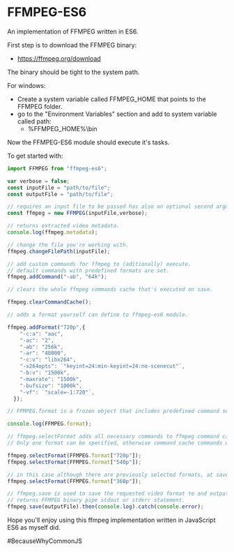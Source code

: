 # FFMPEG-ES6

An implementation of FFMPEG written in ES6.

First step is to download the FFMPEG binary:

- https://ffmpeg.org/download

The binary should be tight to the system path.

For windows:

- Create a system variable called FFMPEG_HOME that points to the FFMPEG folder.
- go to the "Environment Variables" section and add to system variable called path:
  - %FFMPEG_HOME%\bin

Now the FFMPEG-ES6 module should execute it's tasks.

To get started with:

```JavaScript
import FFMPEG from "ffmpeg-es6";

var verbose = false;
const inputFile = "path/to/file";
const outputFile = "path/to/file";

// requires an input file to be passed has also an optional second argument to specify is execution should be verbose.
const ffmpeg = new FFMPEG(inputFile,verbose);

// returns extracted video metadata.
console.log(ffmpeg.metadata);

// change the file you're working with.
ffmpeg.changeFilePath(inputFile);

// add custom commands for ffmpeg to (aditionally) execute.
// default commands with predefined formats are set.
ffmpeg.addCommand("-ab", "64k");

// clears the whole ffmpeg commands cache that's executed on save.

ffmpeg.clearCommandCache();

// adds a format yourself can define to ffmpeg-es6 module.

ffmpeg.addFormat("720p",{
    "-c:a": "aac",
    "-ac": "2",
    "-ab": "256k",
    "-ar": "48000",
    "-c:v": "libx264",
    "-x264opts": `"keyint=24:min-keyint=24:no-scenecut"`,
    "-b:v": "1500k",
    "-maxrate": "1500k",
    "-bufsize": "1000k",
    "-vf": `"scale=-1:720"`,
  });

// FFMPEG.format is a frozen object that includes predefined command sets that produce a specific video format.

console.log(FFMPEG.format);

// ffmpeg.selectFormat adds all necessary commands to ffmpeg command cache in order to execute the production for the specified video format.
// Only one format can be specified, otherwise command cache commands will get overwritten with newly choosen format properties.

ffmpeg.selectFormat(FFMPEG.format["720p"]);
ffmpeg.selectFormat(FFMPEG.format["540p"]);

// in this case although there are previously selected formats, at save, format "360p" will be returned.
ffmpeg.selectFormat(FFMPEG.format["360p"]);

// ffmpeg.save is used to save the requested video format to and output file and is async.
// returns FFMPEG binary pipe stdout or stderr statement.
ffmpeg.save(outputFile).then(console.log).catch(console.error);
```

Hope you'll enjoy using this ffmpeg implementation written in JavaScript ES6 as myself did.

#BecauseWhyCommonJS

